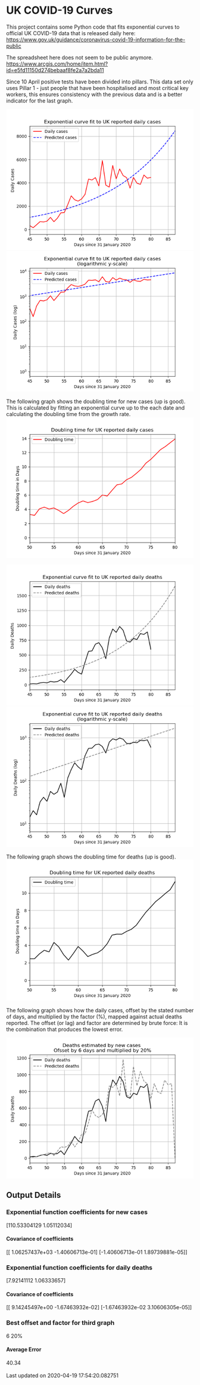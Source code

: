 # UK COVID-19 Curves

This project contains some Python code that fits exponential curves to
official UK COVID-19 data that is released daily here: https://www.gov.uk/guidance/coronavirus-covid-19-information-for-the-public

The spreadsheet here does not seem to be public anymore. <https://www.arcgis.com/home/item.html?id=e5fd11150d274bebaaf8fe2a7a2bda11>

Since 10 April positive tests have been divided into pillars. This data set only uses Pillar 1 -  just people that have been hospitalised and most critical key workers,
this ensures consistency with the previous data and is a better indicator for
the last graph.

![Graph of actual cases and exponential curve](./out/cases.png)
![Graph of actual cases and exponential curve](./out/cases-log.png)

The following graph shows the doubling time for new cases (up is good).
This is calculated by fitting an exponential curve up to the each date
and calculating the doubling time from the growth rate.
![Graph of actual cases and exponential curve](./out/casesdt.png)

![Graph of actual cases and exponential deaths](./out/deaths.png)
![Graph of actual cases and exponential deaths](./out/deaths-log.png)

The following graph shows the doubling time for deaths (up is good).
![Graph of actual cases and exponential curve](./out/deathsdt.png)

The following graph shows how the daily cases, offset by the stated number of days,
and  multiplied by the factor (%), mapped against actual deaths reported.
The offset (or lag) and factor are determined by brute force:
It is the combination that produces the lowest error.

![Graph of predicted deaths based on earlier new cases](./out/cases-deaths.png)

Output Details
--------------
<h3>Exponential function coefficients for new cases</h3>
[110.53304129   1.05112034]
<h4>Covariance of coefficients</h4>
[[ 1.06257437e+03 -1.40606713e-01]
 [-1.40606713e-01  1.89739881e-05]]
<h3>Exponential function coefficients for daily deaths</h3>
[7.92141112 1.06333657]
<h4>Covariance of coefficients</h4>
[[ 9.14245497e+00 -1.67463932e-02]
 [-1.67463932e-02  3.10606305e-05]] <br/>
<h3>Best offset and factor for third graph</h3>
6 20%
<h4>Average Error</h4>
40.34
<br /><br />Last updated on 2020-04-19 17:54:20.082751
